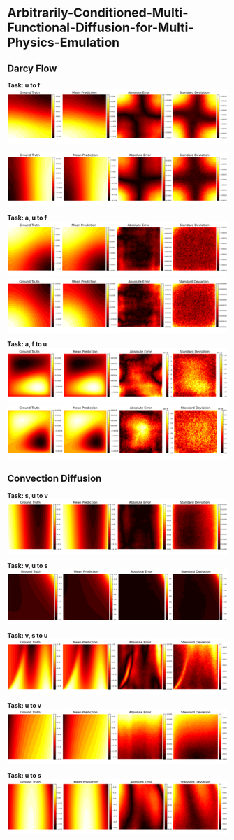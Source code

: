 # Arbitrarily-Conditioned-Multi-Functional-Diffusion-for-Multi-Physics-Emulation

## Darcy Flow

**Task: u to f**  
![](figs/darcy_u_f.png)

![](figs/darcy_u_f_2.png)

**Task: a, u to f**  
![](figs/darcy_f.png)
![](figs/darcy_f_2.png)


**Task: a, f to u**  
![](figs/darcy_u.png)
![](figs/darcy_u_2.png)


## Convection Diffusion


**Task: s, u to v**  
![](figs/cd_a.png)

**Task: v, u to s**  
![](figs/cd_f.png)

**Task: v, s to u**  
![](figs/cd_u.png)

**Task: u to v**  
![](figs/cd_u_a.png)

**Task: u to s**  
![](figs/cd_u_f.png)

